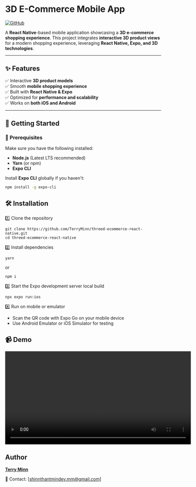 # 3D E-Commerce Mobile App

[![GitHub](https://img.shields.io/badge/GitHub-Repo-blue?logo=github)](https://github.com/TerryMinn/threed-ecommerce-react-native)

A **React Native**-based mobile application showcasing a **3D e-commerce shopping experience**. This project integrates **interactive 3D product views** for a modern shopping experience, leveraging **React Native, Expo, and 3D technologies**.

---

## ✨ Features

✅ Interactive **3D product models**  
✅ Smooth **mobile shopping experience**  
✅ Built with **React Native & Expo**  
✅ Optimized for **performance and scalability**  
✅ Works on **both iOS and Android**

---

## 🚀 Getting Started

### 📌 Prerequisites

Make sure you have the following installed:

- **Node.js** (Latest LTS recommended)
- **Yarn** (or npm)
- **Expo CLI**

Install **Expo CLI** globally if you haven't:

```sh
npm install -g expo-cli
```

## 🛠️ Installation

1️⃣ Clone the repository

```
git clone https://github.com/TerryMinn/threed-ecommerce-react-native.git
cd threed-ecommerce-react-native
```

2️⃣ Install dependencies

```
yarn
```

or

```
npm i
```

3️⃣ Start the Expo development server local build

```
npx expo run:ios
```

4️⃣ Run on mobile or emulator

- Scan the QR code with Expo Go on your mobile device
- Use Android Emulator or iOS Simulator for testing

## 📹 Demo

<video width="600" controls>
  <source src="./demo.mp4" type="video/mp4">
  Your browser does not support the video tag.
</video>

## Author

[**Terry Minn**](https://github.com/TerryMinn)

📩 Contact: [shinnthantmindev.mm@gmail.com]

